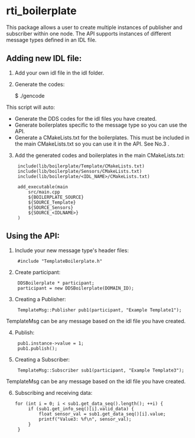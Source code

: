 # rti_boilerplate
This package allows a user to create multiple instances of publisher and subscriber within one node. The API supports instances of different message types defined in an IDL file.

## Adding new IDL file:

1. Add your own idl file in the idl folder.
2. Generate the codes:
    
    $ ./gencode

This script will auto:  
- Generate the DDS codes for the idl files you have created. 
- Generate boilerplates specific to the message type so you can use the API.
- Generate a CMakeLists.txt for the boilerplates. This must be included in the main CMakeLists.txt so you can use it in the API. See No.3 .

3. Add the generated codes and boilerplates in the main CMakeLists.txt:

        include(lib/boilerplate/Template/CMakeLists.txt)
        include(lib/boilerplate/Sensors/CMakeLists.txt)
        include(lib/boilerplate/<IDL_NAME>/CMakeLists.txt)

        add_executable(main
            src/main.cpp
            ${BOILERPLATE_SOURCE}
            ${SOURCE_Template}
            ${SOURCE_Sensors}
            ${SOURCE_<IDLNAME>}
        )

## Using the API:

1. Include your new message type's header files:
    
        #include "TemplateBoilerplate.h"

2. Create participant:
    
        DDSBoilerplate * participant;
        participant = new DDSBoilerplate(DOMAIN_ID);

3. Creating a Publisher:
  
        TemplateMsg::Publisher pub1(participant, "Example Template1");

TemplateMsg can be any message based on the idl file you have created.

4. Publish:

        pub1.instance->value = 1;
        pub1.publish(); 

5. Creating a Subscriber:

        TemplateMsg::Subscriber sub1(participant, "Example Template3");


TemplateMsg can be any message based on the idl file you have created.

6. Subscribing and receiving data:

       for (int i = 0; i < sub1.get_data_seq().length(); ++i) {
            if (sub1.get_info_seq()[i].valid_data) {
                float sensor_val = sub1.get_data_seq()[i].value;
                printf("Value3: %f\n", sensor_val);
            }
        }